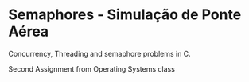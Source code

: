 # Semaphores - Simulação de Ponte Aérea

Concurrency, Threading and semaphore problems in C.

Second Assignment from Operating Systems class
